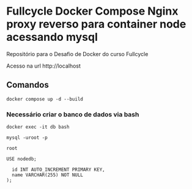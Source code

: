 # Fullcycle Docker Compose Nginx proxy reverso para container node acessando mysql
Repositório para o Desafio de Docker do curso Fullcycle

Acesso na url http://localhost

## Comandos
```docker compose up -d --build```

### Necessário criar o banco de dados via bash
```docker exec -it db bash```

```mysql -uroot -p```

```root```

```USE nodedb;```

```CREATE TABLE IF NOT EXISTS people (
  id INT AUTO_INCREMENT PRIMARY KEY,
  name VARCHAR(255) NOT NULL
);
```